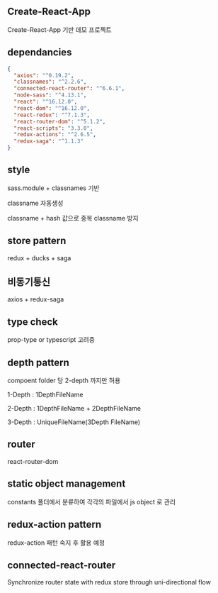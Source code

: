 ## Create-React-App

Create-React-App 기반 데모 프로젝트

## dependancies

```json
{
  "axios": "^0.19.2",
  "classnames": "^2.2.6",
  "connected-react-router": "^6.6.1",
  "node-sass": "^4.13.1",
  "react": "^16.12.0",
  "react-dom": "^16.12.0",
  "react-redux": "^7.1.3",
  "react-router-dom": "^5.1.2",
  "react-scripts": "3.3.0",
  "redux-actions": "^2.6.5",
  "redux-saga": "^1.1.3"
}
```

## style

sass.module + classnames 기반

classname 자동생성

classname + hash 값으로 중복 classname 방지

## store pattern

redux + ducks + saga

## 비동기통신

axios + redux-saga

## type check

prop-type or typescript 고려중

## depth pattern

compoent folder 당 2-depth 까지만 허용

1-Depth : 1DepthFileName

2-Depth : 1DepthFileName + 2DepthFileName

3-Depth : UniqueFileName(3Depth FileName)

## router

react-router-dom

## static object management

constants 폴더에서 분류하여 각각의 파일에서 js object 로 관리

## redux-action pattern

redux-action 패턴 숙지 후 활용 예정

## connected-react-router

Synchronize router state with redux store through uni-directional flow
